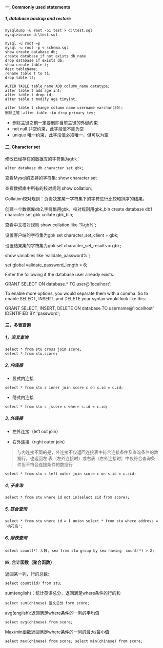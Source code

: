 #### 一, Commonly used statements

##### 1, database backup and restore
```shell
mysqldump -u root -p1 test > d:\test.sql
mysql>source d:\test.sql
```

```shell
mysql -u root –p
mysql -u root -p < schema.sql
show create database db;
create database if not exists db_name
drop database if exists db;
show create table t;
desc tableName;
rename table t to t1;
drop table t3;

ALTER TABLE table_name ADD column_name datatype;
alter table t add age int;
alter table t drop id;
alter table t modify age tinyint;

alter table t change column name username varchar(30);
删除主键：alter table stu drop primary key;
```

* 删除主键之前一定要删除当前主键的外键约束
* not null 非空约束，此字段值不能为空
* unique 唯一约束，此字段值必须唯一，但可以为空

#### 二, Character set

修改已经存在的数据库的字符集为gbk：

```shell
alter database db character set gbk;
```

查看Mysql的支持的字符集:
show character set

查看数据库中所有的校对规则
show collation;

Collation校对规则：负责决定某一字符集下的字符进行比较和排序的结果。

创建一个数据库db2,字符集用gbk，校对规则用gbk_bin
create database db1 character set gbk collate gbk_bin;

查看中文校对规则
show collation like '%gb%';

设置客户端的字符集为gbk
set character_set_client = gbk;

设置结果集的字符集为gbk
set character_set_results = gbk;

show variables like 'validate_password%';

set global validate_password_length = 6;

Enter the following if the database user already exists.:

GRANT SELECT ON database.* TO user@'localhost';

To enable more options, you would separate them with a comma. So to enable SELECT, INSERT, and DELETE your syntax would look like this:

GRANT SELECT, INSERT, DELETE ON database TO username@'localhost' IDENTIFIED BY 'password';

#### 三，多表查询

##### 1，交叉查询

```shell
select * from stu cross join score;
select * from stu,score;
```

##### 2, 内连接

* 显式内连接

```shell
select * from stu s inner join score c on s.id = c.id;
```

* 隐式内连接

```shell
select * from stu s ,score c where s.id = c.id;
```

##### 3, 外连接

* 左外连接（left out join）

* 右外连接（right outer join）

> 与内连接不同的是，外连接不仅返回连接表中符合连接条件及查询条件的数据行，也返回左
表（左外连接时）或右表（右外连接时）中仅符合查询条件但不符合连接条件的数据行

```shell
select * from stu s left outer join score c on s.id = c.sid;
```

##### 4, 子查询

```shell
select * from stu where id not in(select sid from score);
```

##### 5, 联合查询

```shell
select * from stu where id = 1 union select * from stu where address = '桃花岛';
```

##### 6, 报表查询

```shell
select count(*) 人数, sex from stu group by sex having  count(*) > 2;
```

#### 四, 合计函数（聚合函数）

返回某一列，行的总数:
```shell
select count(id) from stu;
```

sum(english)：统计英语总分，返回满足where条件的行的和
```shell
select sum(chinese) 语文总分 form score;
```

avg(english):返回满足where条件的一列的平均值
```shell
select avg(chinese) from score;
```

Max/min函数返回满足where条件的一列的最大/最小值
```shell
select max(chinese) from score; select min(chinese) from score;
```
